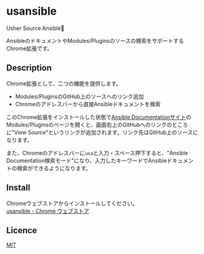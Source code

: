 # usansible

Usher Source Ansible🐰

AnsibleのドキュメントやModules/Pluginsのソースの検索をサポートするChrome拡張です。

## Description

Chrome拡張として、二つの機能を提供します。

- Modules/PluginsのGitHub上のソースへのリンク追加
- Chromeのアドレスバーから直接Ansibleドキュメントを検索

このChrome拡張をインストールした状態で[Ansible Documentationサイト](https://docs.ansible.com/ansible/latest/index.html)のModules/Pluginsのページを開くと、画面右上のGitHubへのリンクのところに"View Source"というリンクが追加されます。リンク先はGitHub上のソースになります。

また、Chromeのアドレスバーに`usa`と入力・スペース押下すると、"Ansible Documentation検索モード"になり、入力したキーワードでAnsibleドキュメントの検索ができるようになります。

## Install

Chromeウェブストアからインストールしてください。  
[usansible - Chrome ウェブストア](https://chrome.google.com/webstore/detail/usansible/aphgdbhkenbiokjnafmboeagdhjkafee?hl=ja&gl=JP)

## Licence

[MIT](https://opensource.org/licenses/MIT)

